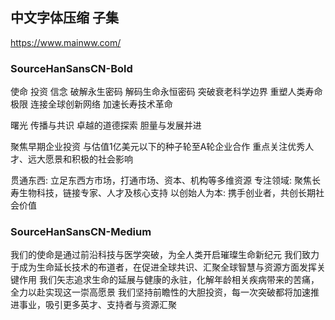 ## 中文字体压缩 子集
https://www.mainww.com/

### SourceHanSansCN-Bold
使命 投资 信念
破解永生密码
解码生命永恒密码
突破衰老科学边界
重塑人类寿命极限
连接全球创新网络
加速长寿技术革命

曙光
传播与共识
卓越的道德探索
胆量与发展并进

聚焦早期企业投资
与估值1亿美元以下的种子轮至A轮企业合作
重点关注优秀人才、远大愿景和积极的社会影响

贯通东西:
立足东西方市场，打通市场、资本、机构等多维资源
专注领域:
聚焦长寿生物科技，链接专家、人才及核心支持
以创始人为本:
携手创业者，共创长期社会价值

### SourceHanSansCN-Medium

我们的使命是通过前沿科技与医学突破，为全人类开启璀璨生命新纪元
我们致力于成为生命延长技术的布道者，在促进全球共识、汇聚全球智慧与资源方面发挥关键作用
我们矢志追求生命的延展与健康的永驻，化解年龄相关疾病带来的苦痛，全力以赴实现这一崇高愿景
我们坚持前瞻性的大胆投资，每一次突破都将加速推进事业，吸引更多英才、支持者与资源汇聚